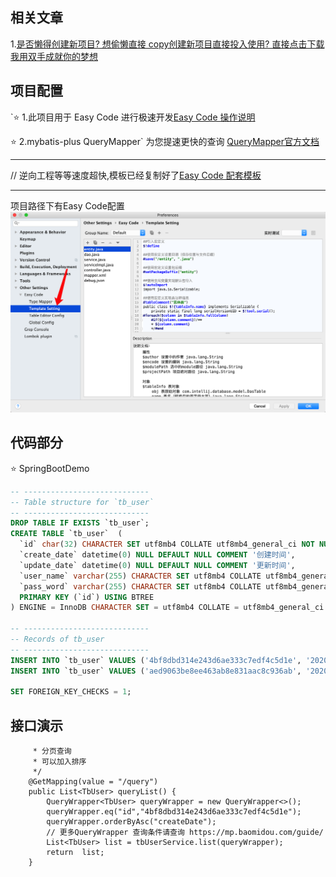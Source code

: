 ## 相关文章

1.[是否懒得创建新项目? 想偷懒直接 copy创建新项目直接投入使用? 直接点击下载 我用双手成就你的梦想](https://github.com/XiaoZhangClassmate/SpringBoot-Demo)

##  项目配置
`⭐ 1.此项目用于 Easy Code 进行极速开发[Easy Code 操作说明](https://www.jianshu.com/p/e4192d7c6844) 

⭐  2.mybatis-plus  QueryMapper` 为您提速更快的查询 [QueryMapper官方文档](https://mp.baomidou.com/guide/)

---------- 

 // 逆向工程等等速度超快,模板已经复制好了[Easy Code 配套模板](https://editor.csdn.net/md?articleId=106490633)

---------- 

 项目路径下有Easy Code配置   ![image](https://github.com/XiaoZhangClassmate/SpringBoot-Demo/blob/master/src/main/sql/1.png)
  

 


## 代码部分
⭐️ SpringBootDemo
```sql
-- ----------------------------
-- Table structure for `tb_user`
-- ----------------------------
DROP TABLE IF EXISTS `tb_user`;
CREATE TABLE `tb_user`  (
  `id` char(32) CHARACTER SET utf8mb4 COLLATE utf8mb4_general_ci NOT NULL,
  `create_date` datetime(0) NULL DEFAULT NULL COMMENT '创建时间',
  `update_date` datetime(0) NULL DEFAULT NULL COMMENT '更新时间',
  `user_name` varchar(255) CHARACTER SET utf8mb4 COLLATE utf8mb4_general_ci NULL DEFAULT NULL COMMENT '账号',
  `pass_word` varchar(255) CHARACTER SET utf8mb4 COLLATE utf8mb4_general_ci NULL DEFAULT NULL COMMENT '密码',
  PRIMARY KEY (`id`) USING BTREE
) ENGINE = InnoDB CHARACTER SET = utf8mb4 COLLATE = utf8mb4_general_ci COMMENT = '用户表' ROW_FORMAT = Compact;

-- ----------------------------
-- Records of tb_user
-- ----------------------------
INSERT INTO `tb_user` VALUES ('4bf8dbd314e243d6ae333c7edf4c5d1e', '2020-06-01 11:49:41', '2020-06-01 11:49:43', 'admin', '123456');
INSERT INTO `tb_user` VALUES ('aed9063be8ee463ab8e831aac8c936ab', '2020-06-01 17:39:52', '2020-06-01 17:39:54', 'test', 'password');

SET FOREIGN_KEY_CHECKS = 1;
```

## 接口演示
```/**
     * 分页查询
     * 可以加入排序
     */
    @GetMapping(value = "/query")
    public List<TbUser> queryList() {
        QueryWrapper<TbUser> queryWrapper = new QueryWrapper<>();
        queryWrapper.eq("id","4bf8dbd314e243d6ae333c7edf4c5d1e");
        queryWrapper.orderByAsc("createDate");
        // 更多QueryWrapper 查询条件请查询 https://mp.baomidou.com/guide/
        List<TbUser> list = tbUserService.list(queryWrapper);
        return  list;
    }
```

